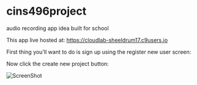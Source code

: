 # cins496project
audio recording app idea built for school

This app live hosted at: https://cloudlab-sheeldrum17.c9users.io

First thing you'll want to do is sign up using the register new user screen:

Now click the create new project button:

![ScreenShot](https://github.com/sheeld/cins496project/public/images/projectimg.jpg)
